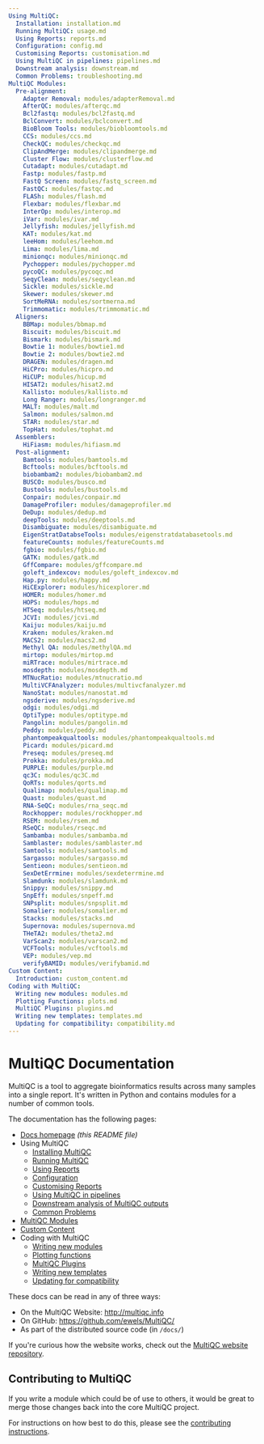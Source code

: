 ```yaml
---
Using MultiQC:
  Installation: installation.md
  Running MultiQC: usage.md
  Using Reports: reports.md
  Configuration: config.md
  Customising Reports: customisation.md
  Using MultiQC in pipelines: pipelines.md
  Downstream analysis: downstream.md
  Common Problems: troubleshooting.md
MultiQC Modules:
  Pre-alignment:
    Adapter Removal: modules/adapterRemoval.md
    AfterQC: modules/afterqc.md
    Bcl2fastq: modules/bcl2fastq.md
    BclConvert: modules/bclconvert.md
    BioBloom Tools: modules/biobloomtools.md
    CCS: modules/ccs.md
    CheckQC: modules/checkqc.md
    ClipAndMerge: modules/clipandmerge.md
    Cluster Flow: modules/clusterflow.md
    Cutadapt: modules/cutadapt.md
    Fastp: modules/fastp.md
    FastQ Screen: modules/fastq_screen.md
    FastQC: modules/fastqc.md
    FLASh: modules/flash.md
    Flexbar: modules/flexbar.md
    InterOp: modules/interop.md
    iVar: modules/ivar.md
    Jellyfish: modules/jellyfish.md
    KAT: modules/kat.md
    leeHom: modules/leehom.md
    Lima: modules/lima.md
    minionqc: modules/minionqc.md
    Pychopper: modules/pychopper.md
    pycoQC: modules/pycoqc.md
    SeqyClean: modules/seqyclean.md
    Sickle: modules/sickle.md
    Skewer: modules/skewer.md
    SortMeRNA: modules/sortmerna.md
    Trimmomatic: modules/trimmomatic.md
  Aligners:
    BBMap: modules/bbmap.md
    Biscuit: modules/biscuit.md
    Bismark: modules/bismark.md
    Bowtie 1: modules/bowtie1.md
    Bowtie 2: modules/bowtie2.md
    DRAGEN: modules/dragen.md
    HiCPro: modules/hicpro.md
    HiCUP: modules/hicup.md
    HISAT2: modules/hisat2.md
    Kallisto: modules/kallisto.md
    Long Ranger: modules/longranger.md
    MALT: modules/malt.md
    Salmon: modules/salmon.md
    STAR: modules/star.md
    TopHat: modules/tophat.md
  Assemblers:
    HiFiasm: modules/hifiasm.md
  Post-alignment:
    Bamtools: modules/bamtools.md
    Bcftools: modules/bcftools.md
    biobambam2: modules/biobambam2.md
    BUSCO: modules/busco.md
    Bustools: modules/bustools.md
    Conpair: modules/conpair.md
    DamageProfiler: modules/damageprofiler.md
    DeDup: modules/dedup.md
    deepTools: modules/deeptools.md
    Disambiguate: modules/disambiguate.md
    EigenStratDatabseTools: modules/eigenstratdatabasetools.md
    featureCounts: modules/featureCounts.md
    fgbio: modules/fgbio.md
    GATK: modules/gatk.md
    GffCompare: modules/gffcompare.md
    goleft_indexcov: modules/goleft_indexcov.md
    Hap.py: modules/happy.md
    HiCExplorer: modules/hicexplorer.md
    HOMER: modules/homer.md
    HOPS: modules/hops.md
    HTSeq: modules/htseq.md
    JCVI: modules/jcvi.md
    Kaiju: modules/kaiju.md
    Kraken: modules/kraken.md
    MACS2: modules/macs2.md
    Methyl QA: modules/methylQA.md
    mirtop: modules/mirtop.md
    miRTrace: modules/mirtrace.md
    mosdepth: modules/mosdepth.md
    MTNucRatio: modules/mtnucratio.md
    MultiVCFAnalyzer: modules/multivcfanalyzer.md
    NanoStat: modules/nanostat.md
    ngsderive: modules/ngsderive.md
    odgi: modules/odgi.md
    OptiType: modules/optitype.md
    Pangolin: modules/pangolin.md
    Peddy: modules/peddy.md
    phantompeakqualtools: modules/phantompeakqualtools.md
    Picard: modules/picard.md
    Preseq: modules/preseq.md
    Prokka: modules/prokka.md
    PURPLE: modules/purple.md
    qc3C: modules/qc3C.md
    QoRTs: modules/qorts.md
    Qualimap: modules/qualimap.md
    Quast: modules/quast.md
    RNA-SeQC: modules/rna_seqc.md
    Rockhopper: modules/rockhopper.md
    RSEM: modules/rsem.md
    RSeQC: modules/rseqc.md
    Sambamba: modules/sambamba.md
    Samblaster: modules/samblaster.md
    Samtools: modules/samtools.md
    Sargasso: modules/sargasso.md
    Sentieon: modules/sentieon.md
    SexDetErrmine: modules/sexdeterrmine.md
    Slamdunk: modules/slamdunk.md
    Snippy: modules/snippy.md
    SnpEff: modules/snpeff.md
    SNPsplit: modules/snpsplit.md
    Somalier: modules/somalier.md
    Stacks: modules/stacks.md
    Supernova: modules/supernova.md
    THeTA2: modules/theta2.md
    VarScan2: modules/varscan2.md
    VCFTools: modules/vcftools.md
    VEP: modules/vep.md
    verifyBAMID: modules/verifybamid.md
Custom Content:
  Introduction: custom_content.md
Coding with MultiQC:
  Writing new modules: modules.md
  Plotting Functions: plots.md
  MultiQC Plugins: plugins.md
  Writing new templates: templates.md
  Updating for compatibility: compatibility.md
---
```


# MultiQC Documentation

MultiQC is a tool to aggregate bioinformatics results across many samples
into a single report. It's written in Python and contains modules for a number
of common tools.

The documentation has the following pages:

- [Docs homepage](README.md) _(this README file)_
- Using MultiQC
  - [Installing MultiQC](installation.md)
  - [Running MultiQC](usage.md)
  - [Using Reports](reports.md)
  - [Configuration](config.md)
  - [Customising Reports](customisation.md)
  - [Using MultiQC in pipelines](pipelines.md)
  - [Downstream analysis of MultiQC outputs](downstream.md)
  - [Common Problems](troubleshooting.md)
- [MultiQC Modules](modules/)
- [Custom Content](custom_content.md)
- Coding with MultiQC
  - [Writing new modules](modules.md)
  - [Plotting functions](plots.md)
  - [MultiQC Plugins](plugins.md)
  - [Writing new templates](templates.md)
  - [Updating for compatibility](compatibility.md)

These docs can be read in any of three ways:

- On the MultiQC Website: <http://multiqc.info>
- On GitHub: <https://github.com/ewels/MultiQC/>
- As part of the distributed source code (in `/docs/`)

If you're curious how the website works, check out the
[MultiQC website repository](https://github.com/ewels/MultiQC_website).

## Contributing to MultiQC

If you write a module which could be of use to others, it would be great to
merge those changes back into the core MultiQC project.

For instructions on how best to do this, please see the
[contributing instructions](https://github.com/ewels/MultiQC/blob/master/.github/CONTRIBUTING.md).

